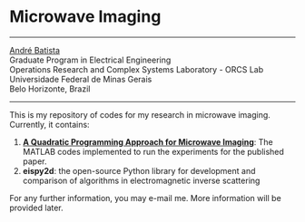 # Microwave Imaging
***

[André Batista](mailto:andre-costa@ufmg.br)  
Graduate Program in Electrical Engineering  
Operations Research and Complex Systems Laboratory - ORCS Lab  
Universidade Federal de Minas Gerais  
Belo Horizonte, Brazil  

***

This is my repository of codes for my research in microwave imaging. Currently, it contains:

1. [**A Quadratic Programming Approach for Microwave Imaging**](https://ieeexplore.ieee.org/abstract/document/9362200): The MATLAB codes implemented to run the experiments for the published paper.
2. **eispy2d**: the open-source Python library for development and comparison of algorithms in electromagnetic inverse scattering 

For any further information, you may e-mail me. More information will be provided later.
